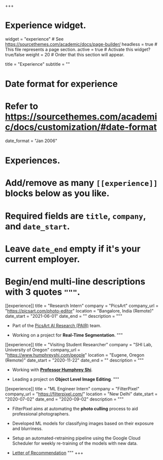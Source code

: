 +++
# Experience widget.
widget = "experience"  # See https://sourcethemes.com/academic/docs/page-builder/
headless = true  # This file represents a page section.
active = true # Activate this widget? true/false
weight = 20  # Order that this section will appear.

title = "Experience"
subtitle = ""
# Date format for experience
#   Refer to https://sourcethemes.com/academic/docs/customization/#date-format
date_format = "Jan 2006"

# Experiences.
#   Add/remove as many `[[experience]]` blocks below as you like.
#   Required fields are `title`, `company`, and `date_start`.
#   Leave `date_end` empty if it's your current employer.
#   Begin/end multi-line descriptions with 3 quotes `"""`.

[[experience]]
  title = "Research Intern"
  company = "PicsArt"
  company_url = "https://picsart.com/photo-editor"
  location = "Bangalore, India (Remote)"
  date_start = "2021-06-01"
  date_end = ""
  description = """
- Part of the [PicsArt AI Research (PAIR)](https://www.picsart.ai/) team.

- Working on a project for **Real-Time Segmentation**.
"""


[[experience]]
  title = "Visiting Student Researcher"
  company = "SHI Lab, University of Oregon"
  company_url = "https://www.humphreyshi.com/people"
  location = "Eugene, Oregon (Remote)"
  date_start = "2020-11-22"
  date_end = ""
  description = """
- Working with **[Professor Humphrey Shi](https://www.humphreyshi.com/home)**.

- Leading a project on **Object Level Image Editing**.
"""

[[experience]]
  title = "ML Engineer Intern"
  company = "FilterPixel"
  company_url = "https://filterpixel.com/"
  location = "New Delhi"
  date_start = "2020-07-02"
  date_end = "2020-09-02"
  description = """
- FilterPixel aims at automating the **photo culling** process to aid professional photographers.

- Developed ML models for classifying images based on their exposure and blurriness.

- Setup an automated-retraining pipeline using the Google Cloud Scheduler for weekly re-training of the models with new data.

- [Letter of Recommendation](https://drive.google.com/file/d/1xJ0p8pYX4rOSBdi9CIVnEnFIeTiE094T/view?usp=sharing)
"""
+++
